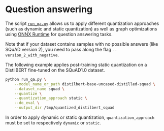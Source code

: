 <!---
Copyright 2020 The HuggingFace Team. All rights reserved.

Licensed under the Apache License, Version 2.0 (the "License");
you may not use this file except in compliance with the License.
You may obtain a copy of the License at

    http://www.apache.org/licenses/LICENSE-2.0

Unless required by applicable law or agreed to in writing, software
distributed under the License is distributed on an "AS IS" BASIS,
WITHOUT WARRANTIES OR CONDITIONS OF ANY KIND, either express or implied.
See the License for the specific language governing permissions and
limitations under the License.
-->

# Question answering


The script [`run_qa.py`](https://github.com/huggingface/optimum/blob/main/examples/onnxruntime/pytorch/question-answering/run_qa.py)
allows us to apply different quantization approaches (such as dynamic and static quantization) as well as graph 
optimizations using [ONNX Runtime](https://github.com/microsoft/onnxruntime) for question answering tasks.

Note that if your dataset contains samples with no possible answers (like SQuAD version 2), you need to pass along 
the flag `--version_2_with_negative`.

The following example applies post-training static quantization on a DistilBERT fine-tuned on the SQuAD1.0 dataset.

```bash
python run_qa.py \
    --model_name_or_path distilbert-base-uncased-distilled-squad \
    --dataset_name squad \
    --quantize \
    --quantization_approach static \
    --do_eval \
    --output_dir /tmp/quantized_distilbert_squad
```

In order to apply dynamic or static quantization, `quantization_approach` must be set to  respectively `dynamic` or `static`.

